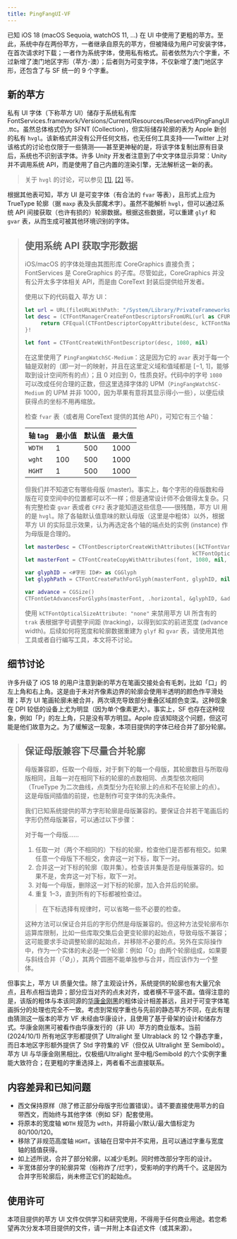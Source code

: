 ```yaml
---
title: PingFangUI-VF
---
```


已知 iOS 18 (macOS Sequoia, watchOS 11, ...) 在 UI 中使用了更粗的苹方。至此，系统中存在两份苹方，一者继承自原先的苹方，但被降级为用户可安装字体，在首次请求时下载；一者作为系统字体，使用私有格式。前者依然为六个字重，不过新增了澳门地区字形（苹方-澳）；后者则为可变字体，不仅新增了澳门地区字形，还包含了与 SF 统一的 9 个字重。

## 新的苹方

私有 UI 字体（下称苹方 UI）储存于系统私有库 FontServices.framework/Versions/Current/Resources/Reserved/PingFangUI.ttc。虽然总体格式仍为 SFNT (Collection)，但实际储存轮廓的表为 Apple 新创的私有 `hvgl`。该新格式并没有公开任何文档，也无任何工具支持——Twitter 上对该格式的讨论也仅限于一些猜测——甚至更神秘的是，将该字体复制出原有目录后，系统也不识别该字体。许多 Unity 开发者注意到了中文字体显示异常：Unity 并不调用系统 API，而是使用了自己内置的渲染引擎，无法解析这一新的表。

>   关于 `hvgl` 的讨论，可以参见 [\[1\]](https://zhuanlan.zhihu.com/p/703335162), [\[2\]](https://zhuanlan.zhihu.com/p/720942264) 等。

根据其他表可知，苹方 UI 是可变字体（有合法的 `fvar` 等表），且形式上应为 TrueType 轮廓（据 `maxp` 表及头部魔术字）。虽然不能解析 `hvgl`，但可以通过系统 API 间接获取（也许有损的）轮廓数据。根据这些数据，可以重建 `glyf` 和 `gvar` 表，从而生成可被其他环境识别的字体。

>   ## 使用系统 API 获取字形数据
>
>   iOS/macOS 的字体处理由其图形库 CoreGraphics 直接负责；FontServices 是 CoreGraphics 的子库。尽管如此，CoreGraphics 并没有公开太多字体相关 API，而是由 CoreText 封装后提供给开发者。
>
>   使用以下的代码载入 苹方 UI：
>
>   ```swift
>   let url = URL(fileURLWithPath: "/System/Library/PrivateFrameworks/FontServices.framework/Versions/A/Resources/Reserved/PingFangUI.ttc")
>   let desc = (CTFontManagerCreateFontDescriptorsFromURL(url as CFURL) as! [CTFontDescriptor]).last {desc in
>        return CFEqual(CTFontDescriptorCopyAttribute(desc, kCTFontNameAttribute), ".PingFangWatchSC-Medium" as CFString)
>   }!
>
>   let font = CTFontCreateWithFontDescriptor(desc, 1080, nil)
>   ```
>
>   在这里使用了 `PingFangWatchSC-Medium`：这是因为它的 `avar` 表对于每一个轴是双射的（即一对一的映射，并且在这里定义域和值域都是 \[−1, 1\]，能够取到设计空间所有的点）；且 0 对应到 0，性质良好。代码中的字号 `1080` 可以改成任何合理的正数，但这里选择字体的 UPM（`PingFangWatchSC-Medium` 的 UPM 并非 1000，因为苹果有意将其显示得小一些），以便后续获得点的坐标不用再缩放。
>
>   检查 `fvar` 表（或者用 CoreText 提供的其他 API），可知它有三个轴：
>
>   | 轴 tag | 最小值 | 默认值 | 最大值 |
>   | --- | --- | --- | --- |
>   | `WDTH` | 1 | 500 | 1000 |
>   | `wght` | 100 | 500 | 1000 |
>   | `HGHT` | 1 | 500 | 1000 |
>
>   但我们并不知道它有哪些母版 (master)。事实上，每个字形的母版数和母版在可变空间中的位置都可以不一样；但是通常设计师不会做得太复杂。只有完整检查 `gvar` 表或者 `CFF2` 表才能知道这些信息——很残酷，苹方 UI 用的是 `hvgl`。除了各轴默认值意味的默认母版（这里是中粗体）以外，根据苹方 UI 的实际显示效果，认为再选定各个轴的端点处的实例 (instance) 作为母版是合理的。
>
>   ```swift
>   let masterDesc = CTFontDescriptorCreateWithAttributes([kCTFontVariationAttribute: <#轴值字典#>,
>                                                        kCTFontOpticalSizeAttribute: "none"] as CFDictionary)
>   let masterFont = CTFontCreateCopyWithAttributes(font, 1080, nil, masterDesc)
>
>   var glyphID = <#字形 ID#> as CGGlyph
>   let glyphPath = CTFontCreatePathForGlyph(masterFont, glyphID, nil)
>
>   var advance = CGSize()
>   CTFontGetAdvancesForGlyphs(masterFont, .horizontal, &glyphID, &advance, 1)
>   ```
>
>   使用 `kCTFontOpticalSizeAttribute: "none"` 来禁用苹方 UI 所含有的 `trak` 表根据字号调整字间距 (tracking)，以得到如实的前进宽度 (advance width)。后续如何将宽度和轮廓数据重建为 `glyf` 和 `gvar` 表，请使用其他工具或者自行编写工具，本文将不讨论。

## 细节讨论

许多升级了 iOS 18 的用户注意到新的苹方在笔画交接处会有毛刺，比如「口」的左上角和右上角。这是由于未对齐像素边界的轮廓会使用半透明的颜色作平滑处理；苹方 UI 笔画轮廓未被合并，两次填充导致部分重叠区域颜色变深。这种现象在 DPI 较低的设备上尤为明显（因为单个像素更大）。事实上，SF 也存在这种现象，例如「P」的左上角，只是没有苹方明显。Apple 应该知晓这个问题，但这可能是他们故意为之。为了缓解这一现象，本项目提供的字体已经合并了部分轮廓。

>   ## 保证母版兼容下尽量合并轮廓
>
>   母版兼容即，任取一个母版，对于剩下的每一个母版，其轮廓数目与所取母版相同，且每一对在相同下标的轮廓的点数相同、点类型依次相同（TrueType 为二次曲线，点类型分为在轮廓上的点和不在轮廓上的点）。这是母版间插值的前提，也是制作可变字体的先决条件。
>
>   我们已知系统提供的苹方字形轮廓是母版兼容的。要保证合并若干笔画后的字形仍然母版兼容，可以通过以下步骤：
>
>   对于每一个母版……
>
>   1.  任取一对（两个不相同的）下标的轮廓，检查他们是否都有相交。如果任意一个母版下不相交，舍弃这一对下标，取下一对。
>   2.  合并这一对下标的轮廓（取并集）。检查该并集是否是母版兼容的。如果不是，舍弃这一对下标，取下一对。
>   3.  对每一个母版，删除这一对下标的轮廓，加入合并后的轮廓。
>   4.  重复 1–3，直到所有的下标都被检查过。
>
>   >   在下标选择有规律时，可以省略一些不必要的检查。
>
>   这种方法可以保证合并后的字形仍然是母版兼容的。但这种方法受轮廓布尔运算库限制，比如一些库取交集后会更变轮廓的起始点，导致母版不兼容；这可能要求手动调整轮廓的起始点，并移除不必要的点。另外在实际操作中，作为一个实体的未必是一个轮廓：例如「O」由两个轮廓组成，如果要与斜线合并（「Ø」），其两个圆圈不能单独参与合并，而应该作为一个整体。

但事实上，苹方 UI 质量欠佳。除了主观设计外，系统提供的轮廓也有大量冗余点，且布点相当诡异；部分应当对齐的点未对齐，或者横不平竖不直。值得注意的是，该版的粗体与本该同源的[华康金刚黑](https://www.dynacw.com.cn/king/)的粗体设计相差甚远，且对于可变字体笔画拆分的处理也完全不一致。考虑到常规字重也与先前的静态苹方不同，在此有理由猜测这一版本的苹方 VF 未经由华康设计，且使用了基于骨架的设计和储存方式。华康金刚黑可被看作由华康发行的（非 UI）苹方的商业版本。当前 (2024/10/1) 所有地区字形都提供了 Ultralight 至 Ultrablack 的 12 个静态字重，而日本地区字形额外提供了 Std 字符集的 VF（但仅从 Ultralight 至 Semibold）。苹方 UI 与华康金刚黑相比，仅极细/Ultralight 至中粗/Semibold 的六个实例字重能大致符合；在更粗的字重选择上，两者看不出直接联系。

## 内容差异和已知问题

-   西文保持原样（除了修正部分母版字形位置错误）。请不要直接使用苹方的自带西文，而始终与其他字体（例如 SF）配套使用。
-   将原本的宽度轴 `WDTH` 规范为 `wdth`，并将最小/默认/最大值标定为 80/100/120。
-   移除了非规范高度轴 `HGHT`。该轴在日常中并不实用，且可以通过字重与宽度轴的插值获得。
-   如上述所说，合并了部分轮廓，以减少毛刺。同时修改部分字形的设计。
-   半宽体部分字的轮廓异常（俗称炸了/烂字），受影响的字约两千个。这是因为合并字形轮廓后，尚未修正它们的起始点。

## 使用许可

本项目提供的苹方 UI 文件仅供学习和研究使用，不得用于任何商业用途。若您希望再次分发本项目提供的文件，请一并附上本自述文件（或其来源）。
